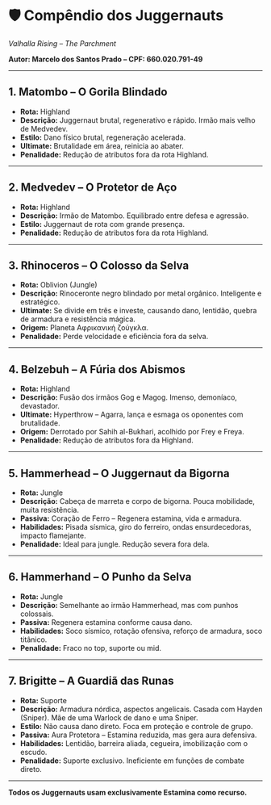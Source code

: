 
# 🛡️ Compêndio dos Juggernauts
*Valhalla Rising – The Parchment*

**Autor: Marcelo dos Santos Prado – CPF: 660.020.791-49**

---

## 1. Matombo – O Gorila Blindado
- **Rota:** Highland
- **Descrição:** Juggernaut brutal, regenerativo e rápido. Irmão mais velho de Medvedev.
- **Estilo:** Dano físico brutal, regeneração acelerada.
- **Ultimate:** Brutalidade em área, reinicia ao abater.
- **Penalidade:** Redução de atributos fora da rota Highland.

---

## 2. Medvedev – O Protetor de Aço
- **Rota:** Highland
- **Descrição:** Irmão de Matombo. Equilibrado entre defesa e agressão.
- **Estilo:** Juggernaut de rota com grande presença.
- **Penalidade:** Redução de atributos fora da rota Highland.

---

## 3. Rhinoceros – O Colosso da Selva
- **Rota:** Oblivion (Jungle)
- **Descrição:** Rinoceronte negro blindado por metal orgânico. Inteligente e estratégico.
- **Ultimate:** Se divide em três e investe, causando dano, lentidão, quebra de armadura e resistência mágica.
- **Origem:** Planeta Αφρικανική ζούγκλα.
- **Penalidade:** Perde velocidade e eficiência fora da selva.

---

## 4. Belzebuh – A Fúria dos Abismos
- **Rota:** Highland
- **Descrição:** Fusão dos irmãos Gog e Magog. Imenso, demoníaco, devastador.
- **Ultimate:** Hyperthrow – Agarra, lança e esmaga os oponentes com brutalidade.
- **Origem:** Derrotado por Sahih al-Bukhari, acolhido por Frey e Freya.
- **Penalidade:** Redução de atributos fora da Highland.

---

## 5. Hammerhead – O Juggernaut da Bigorna
- **Rota:** Jungle
- **Descrição:** Cabeça de marreta e corpo de bigorna. Pouca mobilidade, muita resistência.
- **Passiva:** Coração de Ferro – Regenera estamina, vida e armadura.
- **Habilidades:** Pisada sísmica, giro do ferreiro, ondas ensurdecedoras, impacto flamejante.
- **Penalidade:** Ideal para jungle. Redução severa fora dela.

---

## 6. Hammerhand – O Punho da Selva
- **Rota:** Jungle
- **Descrição:** Semelhante ao irmão Hammerhead, mas com punhos colossais.
- **Passiva:** Regenera estamina conforme causa dano.
- **Habilidades:** Soco sísmico, rotação ofensiva, reforço de armadura, soco titânico.
- **Penalidade:** Fraco no top, suporte ou mid.

---

## 7. Brigitte – A Guardiã das Runas
- **Rota:** Suporte
- **Descrição:** Armadura nórdica, aspectos angelicais. Casada com Hayden (Sniper). Mãe de uma Warlock de dano e uma Sniper.
- **Estilo:** Não causa dano direto. Foca em proteção e controle de grupo.
- **Passiva:** Aura Protetora – Estamina reduzida, mas gera aura defensiva.
- **Habilidades:** Lentidão, barreira aliada, cegueira, imobilização com o escudo.
- **Penalidade:** Suporte exclusivo. Ineficiente em funções de combate direto.

---

**Todos os Juggernauts usam exclusivamente Estamina como recurso.**


